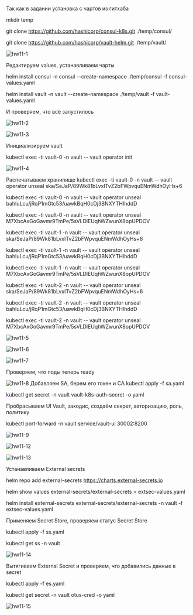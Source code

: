 Так как в задании установка с чартов из гитхаба

mkdir temp

git clone https://github.com/hashicorp/consul-k8s.git ./temp/consul/

git clone https://github.com/hashicorp/vault-helm.git ./temp/vault/

![hw11-1](https://github.com/user-attachments/assets/ab54a584-89cb-4ebb-94c1-e83345a11daf)

Редактируем values, устанавливаем чарты

helm install consul -n consul --create-namespace ./temp/consul -f consul-values.yaml

helm install vault -n vault --create-namespace ./temp/vault -f vault-values.yaml

И проверяем, что всё запустилось

![hw11-2](https://github.com/user-attachments/assets/7f09a640-2450-4bf3-871f-e29ea0a6c5fb)

![hw11-3](https://github.com/user-attachments/assets/20db9e6c-d773-422b-86ac-97ead163ac71)

Инициализируем vault

kubectl exec -ti vault-0 -n vault -- vault operator init

![hw11-4](https://github.com/user-attachments/assets/43e71285-f3a2-4602-bb57-36da8aff8fe5)

Распечатываем хранилище
kubectl exec -ti vault-0 -n vault -- vault operator unseal ska/SeJaP/89Wk81bLvxITvZ2bFWpvquENmWdhOyHs+6

kubectl exec -ti vault-0 -n vault -- vault operator unseal bahIuLcu/jRqP1mGtc53/uawkBqH0cDj3BNXYTHIhddD

kubectl exec -ti vault-0 -n vault -- vault operator unseal M7XbcAxGoGavmr9TmPe/5sVLDlEUqhWZwunX8opUPDOV

kubectl exec -ti vault-1 -n vault -- vault operator unseal ska/SeJaP/89Wk81bLvxITvZ2bFWpvquENmWdhOyHs+6

kubectl exec -ti vault-1 -n vault -- vault operator unseal bahIuLcu/jRqP1mGtc53/uawkBqH0cDj3BNXYTHIhddD

kubectl exec -ti vault-1 -n vault -- vault operator unseal M7XbcAxGoGavmr9TmPe/5sVLDlEUqhWZwunX8opUPDOV

kubectl exec -ti vault-2 -n vault -- vault operator unseal ska/SeJaP/89Wk81bLvxITvZ2bFWpvquENmWdhOyHs+6

kubectl exec -ti vault-2 -n vault -- vault operator unseal bahIuLcu/jRqP1mGtc53/uawkBqH0cDj3BNXYTHIhddD

kubectl exec -ti vault-2 -n vault -- vault operator unseal M7XbcAxGoGavmr9TmPe/5sVLDlEUqhWZwunX8opUPDOV

![hw11-5](https://github.com/user-attachments/assets/dfb741b8-e9c3-4ee4-9c52-71912d986773)

![hw11-6](https://github.com/user-attachments/assets/875f2481-b977-4b0d-b3b4-d8b6be2a7ac0)

![hw11-7](https://github.com/user-attachments/assets/1ed9234b-9625-4d55-9825-e70ec8211d80)

Проверяем, что поды теперь ready

![hw11-8](https://github.com/user-attachments/assets/b0952e41-ceed-41f4-b310-3157ce2298c0)
Добавляем SA, берем его токен и CA
kubectl apply -f sa.yaml

kubectl get secret -n vault vault-k8s-auth-secret -o yaml

Пробрасываем UI Vault, заходис, создаём секрет, авторизацию, роль, политику

kubectl port-forward -n vault service/vault-ui 30002:8200

![hw11-9](https://github.com/user-attachments/assets/874f97d7-9035-49df-a794-66d0a9770d50)

![hw11-12](https://github.com/user-attachments/assets/f4af5b86-a237-4d46-8f12-9c065edc716a)

![hw11-13](https://github.com/user-attachments/assets/f77f74c7-b7dc-4ae9-a78e-60c5c3ec4ad3)

Устанавливаем External secrets

helm repo add external-secrets https://charts.external-secrets.io

helm show values external-secrets/external-secrets > extsec-values.yaml

helm install external-secrets external-secrets/external-secrets -n vault -f extsec-values.yaml

Применяем Secret Store, проверяем статус Secret Store

kubectl apply -f ss.yaml

kubectl get ss -n vault

![hw11-14](https://github.com/user-attachments/assets/41820de2-bc53-44eb-bcf9-226614daffcd)

Вытягиваем External Secret и проверяем, что добавились данные в secret

kubectl apply -f es.yaml

kubectl get secret -n vault otus-cred -o yaml

![hw11-15](https://github.com/user-attachments/assets/7dc822f6-601d-41f6-9ca8-6e699ccb25fe)









